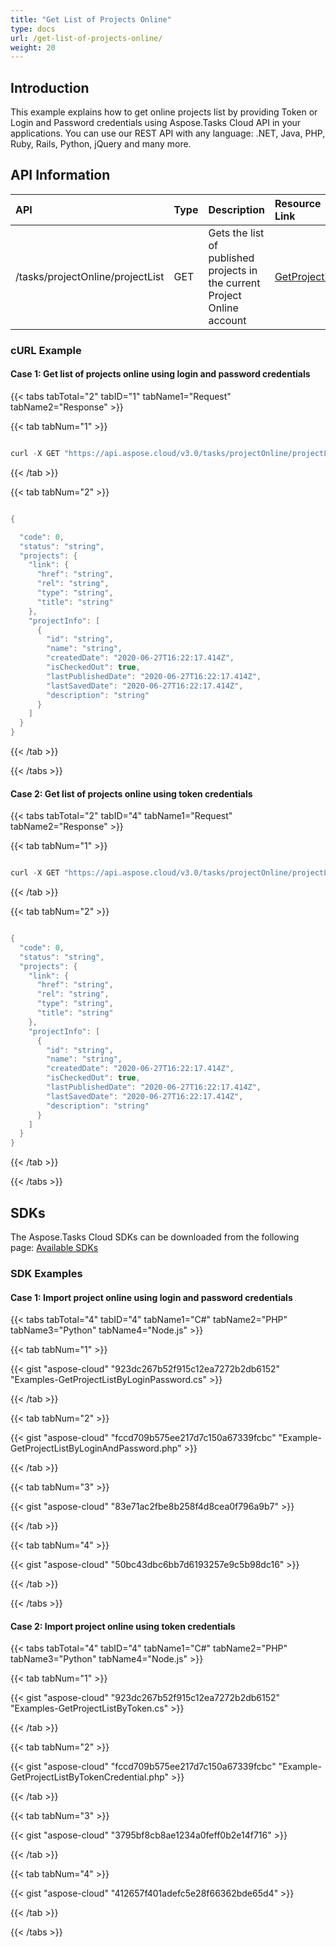 ```yaml
---
title: "Get List of Projects Online"
type: docs
url: /get-list-of-projects-online/
weight: 20
---
```


## **Introduction**
This example explains how to get online projects list by providing Token or Login and Password credentials using Aspose.Tasks Cloud API in your applications. You can use our REST API with any language: .NET, Java, PHP, Ruby, Rails, Python, jQuery and many more.
## **API Information**

|**API**|**Type**|**Description**|**Resource Link**|
| :- | :- | :- | :- |
|/tasks/projectOnline/projectList|GET|Gets the list of published projects in the current Project Online account|[GetProjectList](https://apireference.aspose.cloud/tasks/#/TasksProjectOnline/GetProjectList)|
### **cURL Example**
#### **Case 1:** **Get list of projects online using login and password credentials**

{{< tabs tabTotal="2" tabID="1" tabName1="Request" tabName2="Response" >}}

{{< tab tabNum="1" >}}

```java

curl -X GET "https://api.aspose.cloud/v3.0/tasks/projectOnline/projectList?siteUrl=http%3A%2F%2Fproject_server_instance.local%2Fsites%2Fpwa&userName=SomeLogin" -H "accept: application/json" -H "x-sharepoint-password: SomePassword" -H "x-aspose-client: Containerize.Swagger"

```

{{< /tab >}}

{{< tab tabNum="2" >}}

```java

{

  "code": 0,
  "status": "string",
  "projects": {
    "link": {
      "href": "string",
      "rel": "string",
      "type": "string",
      "title": "string"
    },
    "projectInfo": [
      {
        "id": "string",
        "name": "string",
        "createdDate": "2020-06-27T16:22:17.414Z",
        "isCheckedOut": true,
        "lastPublishedDate": "2020-06-27T16:22:17.414Z",
        "lastSavedDate": "2020-06-27T16:22:17.414Z",
        "description": "string"
      }
    ]
  }
}

```

{{< /tab >}}

{{< /tabs >}}

#### **Case 2:** **Get list of projects online using token credentials**

{{< tabs tabTotal="2" tabID="4" tabName1="Request" tabName2="Response" >}}

{{< tab tabNum="1" >}}

```java

curl -X GET "https://api.aspose.cloud/v3.0/tasks/projectOnline/projectList?siteUrl=http%3A%2F%2Fproject_server_instance.local%2Fsites%2Fpwa" -H "accept: application/json" -H "x-project-online-token: SOMESECRETTOKEN" -H "x-aspose-client: Containerize.Swagger"

```

{{< /tab >}}

{{< tab tabNum="2" >}}

```java

{
  "code": 0,
  "status": "string",
  "projects": {
    "link": {
      "href": "string",
      "rel": "string",
      "type": "string",
      "title": "string"
    },
    "projectInfo": [
      {
        "id": "string",
        "name": "string",
        "createdDate": "2020-06-27T16:22:17.414Z",
        "isCheckedOut": true,
        "lastPublishedDate": "2020-06-27T16:22:17.414Z",
        "lastSavedDate": "2020-06-27T16:22:17.414Z",
        "description": "string"
      }
    ]
  }
}

```

{{< /tab >}}

{{< /tabs >}}
## **SDKs**
The Aspose.Tasks Cloud SDKs can be downloaded from the following page: [Available SDKs](/tasks/available-sdks/)
### **SDK Examples**
#### **Case 1:** **Import project online using login and password credentials**

{{< tabs tabTotal="4" tabID="4" tabName1="C#" tabName2="PHP" tabName3="Python" tabName4="Node.js" >}}

{{< tab tabNum="1" >}}

{{< gist "aspose-cloud" "923dc267b52f915c12ea7272b2db6152" "Examples-GetProjectListByLoginPassword.cs" >}}

{{< /tab >}}

{{< tab tabNum="2" >}}

{{< gist "aspose-cloud" "fccd709b575ee217d7c150a67339fcbc" "Example-GetProjectListByLoginAndPassword.php" >}}

{{< /tab >}}

{{< tab tabNum="3" >}}

{{< gist "aspose-cloud" "83e71ac2fbe8b258f4d8cea0f796a9b7" >}}

{{< /tab >}}

{{< tab tabNum="4" >}}

{{< gist "aspose-cloud" "50bc43dbc6bb7d6193257e9c5b98dc16" >}}

{{< /tab >}}

{{< /tabs >}}

#### **Case 2:** **Import project online using token credentials**

{{< tabs tabTotal="4" tabID="4" tabName1="C#" tabName2="PHP" tabName3="Python" tabName4="Node.js" >}}

{{< tab tabNum="1" >}}

{{< gist "aspose-cloud" "923dc267b52f915c12ea7272b2db6152" "Examples-GetProjectListByToken.cs" >}}

{{< /tab >}}

{{< tab tabNum="2" >}}

{{< gist "aspose-cloud" "fccd709b575ee217d7c150a67339fcbc" "Example-GetProjectListByTokenCredential.php" >}}

{{< /tab >}}

{{< tab tabNum="3" >}}

{{< gist "aspose-cloud" "3795bf8cb8ae1234a0feff0b2e14f716" >}}

{{< /tab >}}

{{< tab tabNum="4" >}}

{{< gist "aspose-cloud" "412657f401adefc5e28f66362bde65d4" >}}

{{< /tab >}}

{{< /tabs >}}

